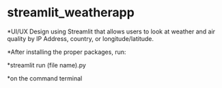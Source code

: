 # streamlit_weatherapp
*UI/UX Design using Streamlit that allows users to look at weather and air quality by IP Address, country, or longitude/latitude.

*After installing the proper packages, run: 

*streamlit run (file name).py 

*on the command terminal
